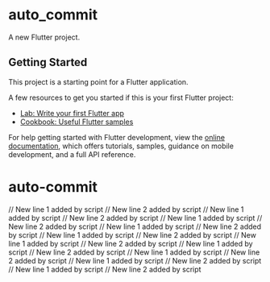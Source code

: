 # auto_commit

A new Flutter project.

## Getting Started

This project is a starting point for a Flutter application.

A few resources to get you started if this is your first Flutter project:

- [Lab: Write your first Flutter app](https://docs.flutter.dev/get-started/codelab)
- [Cookbook: Useful Flutter samples](https://docs.flutter.dev/cookbook)

For help getting started with Flutter development, view the
[online documentation](https://docs.flutter.dev/), which offers tutorials,
samples, guidance on mobile development, and a full API reference.
# auto-commit
// New line 1 added by script
// New line 2 added by script
// New line 1 added by script
// New line 2 added by script
// New line 1 added by script
// New line 2 added by script
// New line 1 added by script
// New line 2 added by script
// New line 1 added by script
// New line 2 added by script
// New line 1 added by script
// New line 2 added by script
// New line 1 added by script
// New line 2 added by script
// New line 1 added by script
// New line 2 added by script
// New line 1 added by script
// New line 2 added by script
// New line 1 added by script
// New line 2 added by script
